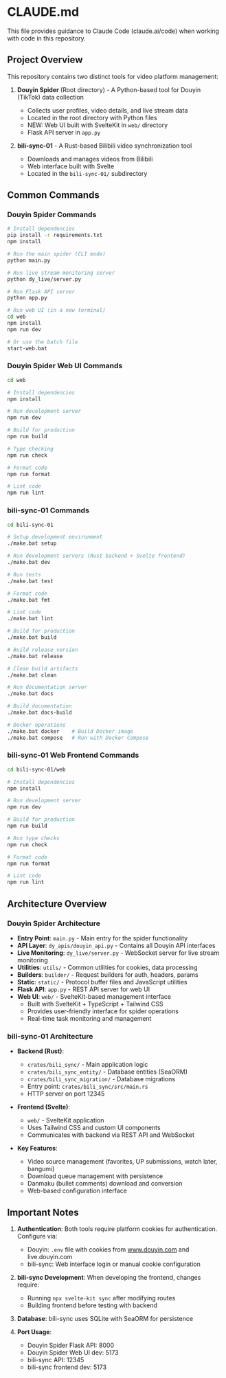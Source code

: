 # CLAUDE.md

This file provides guidance to Claude Code (claude.ai/code) when working with code in this repository.

## Project Overview

This repository contains two distinct tools for video platform management:

1. **Douyin Spider** (Root directory) - A Python-based tool for Douyin (TikTok) data collection
   - Collects user profiles, video details, and live stream data
   - Located in the root directory with Python files
   - NEW: Web UI built with SvelteKit in `web/` directory
   - Flask API server in `app.py`

2. **bili-sync-01** - A Rust-based Bilibili video synchronization tool
   - Downloads and manages videos from Bilibili
   - Web interface built with Svelte
   - Located in the `bili-sync-01/` subdirectory

## Common Commands

### Douyin Spider Commands
```bash
# Install dependencies
pip install -r requirements.txt
npm install

# Run the main spider (CLI mode)
python main.py

# Run live stream monitoring server
python dy_live/server.py

# Run Flask API server
python app.py

# Run web UI (in a new terminal)
cd web
npm install
npm run dev

# Or use the batch file
start-web.bat
```

### Douyin Spider Web UI Commands
```bash
cd web

# Install dependencies
npm install

# Run development server
npm run dev

# Build for production
npm run build

# Type checking
npm run check

# Format code
npm run format

# Lint code
npm run lint
```

### bili-sync-01 Commands
```bash
cd bili-sync-01

# Setup development environment
./make.bat setup

# Run development servers (Rust backend + Svelte frontend)
./make.bat dev

# Run tests
./make.bat test

# Format code
./make.bat fmt

# Lint code
./make.bat lint

# Build for production
./make.bat build

# Build release version
./make.bat release

# Clean build artifacts
./make.bat clean

# Run documentation server
./make.bat docs

# Build documentation
./make.bat docs-build

# Docker operations
./make.bat docker    # Build Docker image
./make.bat compose   # Run with Docker Compose
```

### bili-sync-01 Web Frontend Commands
```bash
cd bili-sync-01/web

# Install dependencies
npm install

# Run development server
npm run dev

# Build for production
npm run build

# Run type checks
npm run check

# Format code
npm run format

# Lint code
npm run lint
```

## Architecture Overview

### Douyin Spider Architecture
- **Entry Point**: `main.py` - Main entry for the spider functionality
- **API Layer**: `dy_apis/douyin_api.py` - Contains all Douyin API interfaces
- **Live Monitoring**: `dy_live/server.py` - WebSocket server for live stream monitoring
- **Utilities**: `utils/` - Common utilities for cookies, data processing
- **Builders**: `builder/` - Request builders for auth, headers, params
- **Static**: `static/` - Protocol buffer files and JavaScript utilities
- **Flask API**: `app.py` - REST API server for web UI
- **Web UI**: `web/` - SvelteKit-based management interface
  - Built with SvelteKit + TypeScript + Tailwind CSS
  - Provides user-friendly interface for spider operations
  - Real-time task monitoring and management

### bili-sync-01 Architecture
- **Backend (Rust)**:
  - `crates/bili_sync/` - Main application logic
  - `crates/bili_sync_entity/` - Database entities (SeaORM)
  - `crates/bili_sync_migration/` - Database migrations
  - Entry point: `crates/bili_sync/src/main.rs`
  - HTTP server on port 12345

- **Frontend (Svelte)**:
  - `web/` - SvelteKit application
  - Uses Tailwind CSS and custom UI components
  - Communicates with backend via REST API and WebSocket

- **Key Features**:
  - Video source management (favorites, UP submissions, watch later, bangumi)
  - Download queue management with persistence
  - Danmaku (bullet comments) download and conversion
  - Web-based configuration interface

## Important Notes

1. **Authentication**: Both tools require platform cookies for authentication. Configure via:
   - Douyin: `.env` file with cookies from www.douyin.com and live.douyin.com
   - bili-sync: Web interface login or manual cookie configuration

2. **bili-sync Development**: When developing the frontend, changes require:
   - Running `npx svelte-kit sync` after modifying routes
   - Building frontend before testing with backend

3. **Database**: bili-sync uses SQLite with SeaORM for persistence

4. **Port Usage**:
   - Douyin Spider Flask API: 8000
   - Douyin Spider Web UI dev: 5173
   - bili-sync API: 12345
   - bili-sync frontend dev: 5173